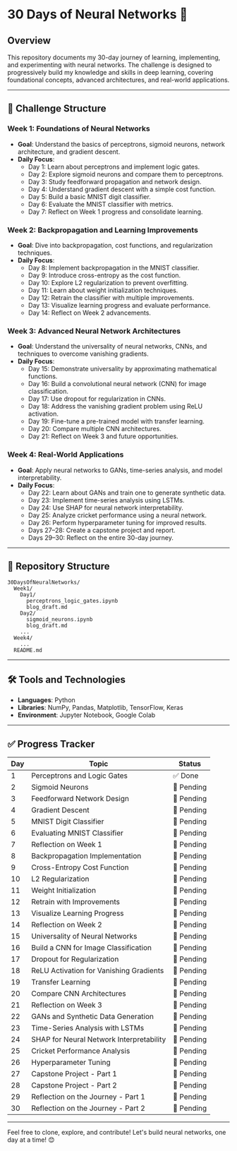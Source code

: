 
# 30 Days of Neural Networks 🚀

## Overview
This repository documents my 30-day journey of learning, implementing, and experimenting with neural networks. The challenge is designed to progressively build my knowledge and skills in deep learning, covering foundational concepts, advanced architectures, and real-world applications.

---

## 📅 Challenge Structure

### **Week 1: Foundations of Neural Networks**
- **Goal**: Understand the basics of perceptrons, sigmoid neurons, network architecture, and gradient descent.
- **Daily Focus**:
  - Day 1: Learn about perceptrons and implement logic gates.
  - Day 2: Explore sigmoid neurons and compare them to perceptrons.
  - Day 3: Study feedforward propagation and network design.
  - Day 4: Understand gradient descent with a simple cost function.
  - Day 5: Build a basic MNIST digit classifier.
  - Day 6: Evaluate the MNIST classifier with metrics.
  - Day 7: Reflect on Week 1 progress and consolidate learning.

### **Week 2: Backpropagation and Learning Improvements**
- **Goal**: Dive into backpropagation, cost functions, and regularization techniques.
- **Daily Focus**:
  - Day 8: Implement backpropagation in the MNIST classifier.
  - Day 9: Introduce cross-entropy as the cost function.
  - Day 10: Explore L2 regularization to prevent overfitting.
  - Day 11: Learn about weight initialization techniques.
  - Day 12: Retrain the classifier with multiple improvements.
  - Day 13: Visualize learning progress and evaluate performance.
  - Day 14: Reflect on Week 2 advancements.

### **Week 3: Advanced Neural Network Architectures**
- **Goal**: Understand the universality of neural networks, CNNs, and techniques to overcome vanishing gradients.
- **Daily Focus**:
  - Day 15: Demonstrate universality by approximating mathematical functions.
  - Day 16: Build a convolutional neural network (CNN) for image classification.
  - Day 17: Use dropout for regularization in CNNs.
  - Day 18: Address the vanishing gradient problem using ReLU activation.
  - Day 19: Fine-tune a pre-trained model with transfer learning.
  - Day 20: Compare multiple CNN architectures.
  - Day 21: Reflect on Week 3 and future opportunities.

### **Week 4: Real-World Applications**
- **Goal**: Apply neural networks to GANs, time-series analysis, and model interpretability.
- **Daily Focus**:
  - Day 22: Learn about GANs and train one to generate synthetic data.
  - Day 23: Implement time-series analysis using LSTMs.
  - Day 24: Use SHAP for neural network interpretability.
  - Day 25: Analyze cricket performance using a neural network.
  - Day 26: Perform hyperparameter tuning for improved results.
  - Days 27–28: Create a capstone project and report.
  - Days 29–30: Reflect on the entire 30-day journey.

---

## 📂 Repository Structure
```plaintext
30DaysOfNeuralNetworks/
  Week1/
    Day1/
      perceptrons_logic_gates.ipynb
      blog_draft.md
    Day2/
      sigmoid_neurons.ipynb
      blog_draft.md
    ...
  Week4/
    ...
  README.md
```

---

## 🛠️ Tools and Technologies
- **Languages**: Python
- **Libraries**: NumPy, Pandas, Matplotlib, TensorFlow, Keras
- **Environment**: Jupyter Notebook, Google Colab

---

## ✅ Progress Tracker
| Day | Topic                                      | Status   |
|-----|-------------------------------------------|----------|
| 1   | Perceptrons and Logic Gates               | ✅ Done   |
| 2   | Sigmoid Neurons                           | 🔲 Pending|
| 3   | Feedforward Network Design               | 🔲 Pending|
| 4   | Gradient Descent                          | 🔲 Pending|
| 5   | MNIST Digit Classifier                    | 🔲 Pending|
| 6   | Evaluating MNIST Classifier              | 🔲 Pending|
| 7   | Reflection on Week 1                     | 🔲 Pending|
| 8   | Backpropagation Implementation            | 🔲 Pending|
| 9   | Cross-Entropy Cost Function              | 🔲 Pending|
| 10  | L2 Regularization                         | 🔲 Pending|
| 11  | Weight Initialization                    | 🔲 Pending|
| 12  | Retrain with Improvements                | 🔲 Pending|
| 13  | Visualize Learning Progress              | 🔲 Pending|
| 14  | Reflection on Week 2                     | 🔲 Pending|
| 15  | Universality of Neural Networks           | 🔲 Pending|
| 16  | Build a CNN for Image Classification     | 🔲 Pending|
| 17  | Dropout for Regularization               | 🔲 Pending|
| 18  | ReLU Activation for Vanishing Gradients  | 🔲 Pending|
| 19  | Transfer Learning                        | 🔲 Pending|
| 20  | Compare CNN Architectures                | 🔲 Pending|
| 21  | Reflection on Week 3                     | 🔲 Pending|
| 22  | GANs and Synthetic Data Generation       | 🔲 Pending|
| 23  | Time-Series Analysis with LSTMs          | 🔲 Pending|
| 24  | SHAP for Neural Network Interpretability | 🔲 Pending|
| 25  | Cricket Performance Analysis             | 🔲 Pending|
| 26  | Hyperparameter Tuning                    | 🔲 Pending|
| 27  | Capstone Project - Part 1                | 🔲 Pending|
| 28  | Capstone Project - Part 2                | 🔲 Pending|
| 29  | Reflection on the Journey - Part 1       | 🔲 Pending|
| 30  | Reflection on the Journey - Part 2       | 🔲 Pending|

---

Feel free to clone, explore, and contribute! Let's build neural networks, one day at a time! 😊
